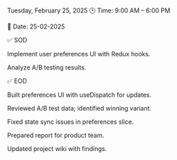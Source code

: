 Tuesday, February 25, 2025
🕒 Time: 9:00 AM – 6:00 PM

📆 Date: 25-02-2025

✅ SOD

Implement user preferences UI with Redux hooks.

Analyze A/B testing results.

✅ EOD

Built preferences UI with useDispatch for updates.

Reviewed A/B test data; identified winning variant.

Fixed state sync issues in preferences slice.

Prepared report for product team.

Updated project wiki with findings.
